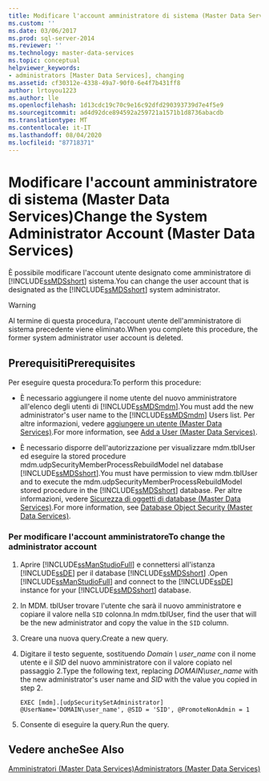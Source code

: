 ```yaml
---
title: Modificare l'account amministratore di sistema (Master Data Services) | Microsoft Docs
ms.custom: ''
ms.date: 03/06/2017
ms.prod: sql-server-2014
ms.reviewer: ''
ms.technology: master-data-services
ms.topic: conceptual
helpviewer_keywords:
- administrators [Master Data Services], changing
ms.assetid: cf30312e-4338-49a7-90f0-6e4f7b431ff8
author: lrtoyou1223
ms.author: lle
ms.openlocfilehash: 1d13cdc19c70c9e16c92dfd290393739d7e4f5e9
ms.sourcegitcommit: ad4d92dce894592a259721a1571b1d8736abacdb
ms.translationtype: MT
ms.contentlocale: it-IT
ms.lasthandoff: 08/04/2020
ms.locfileid: "87718371"
---
```

# <a name="change-the-system-administrator-account-master-data-services"></a><span data-ttu-id="30441-102">Modificare l'account amministratore di sistema (Master Data Services)</span><span class="sxs-lookup"><span data-stu-id="30441-102">Change the System Administrator Account (Master Data Services)</span></span>
  <span data-ttu-id="30441-103">È possibile modificare l'account utente designato come amministratore di [!INCLUDE[ssMDSshort](../includes/ssmdsshort-md.md)] sistema.</span><span class="sxs-lookup"><span data-stu-id="30441-103">You can change the user account that is designated as the [!INCLUDE[ssMDSshort](../includes/ssmdsshort-md.md)] system administrator.</span></span>  
  
> [!WARNING]  
>  <span data-ttu-id="30441-104">Al termine di questa procedura, l'account utente dell'amministratore di sistema precedente viene eliminato.</span><span class="sxs-lookup"><span data-stu-id="30441-104">When you complete this procedure, the former system administrator user account is deleted.</span></span>  
  
## <a name="prerequisites"></a><span data-ttu-id="30441-105">Prerequisiti</span><span class="sxs-lookup"><span data-stu-id="30441-105">Prerequisites</span></span>  
 <span data-ttu-id="30441-106">Per eseguire questa procedura:</span><span class="sxs-lookup"><span data-stu-id="30441-106">To perform this procedure:</span></span>  
  
-   <span data-ttu-id="30441-107">È necessario aggiungere il nome utente del nuovo amministratore all'elenco degli utenti di [!INCLUDE[ssMDSmdm](../includes/ssmdsmdm-md.md)].</span><span class="sxs-lookup"><span data-stu-id="30441-107">You must add the new administrator's user name to the [!INCLUDE[ssMDSmdm](../includes/ssmdsmdm-md.md)] Users list.</span></span> <span data-ttu-id="30441-108">Per altre informazioni, vedere [aggiungere un utente &#40;Master Data Services&#41;](add-a-user-master-data-services.md).</span><span class="sxs-lookup"><span data-stu-id="30441-108">For more information, see [Add a User &#40;Master Data Services&#41;](add-a-user-master-data-services.md).</span></span>  
  
-   <span data-ttu-id="30441-109">È necessario disporre dell'autorizzazione per visualizzare mdm.tblUser ed eseguire la stored procedure mdm.udpSecurityMemberProcessRebuildModel nel database [!INCLUDE[ssMDSshort](../includes/ssmdsshort-md.md)].</span><span class="sxs-lookup"><span data-stu-id="30441-109">You must have permission to view mdm.tblUser and to execute the mdm.udpSecurityMemberProcessRebuildModel stored procedure in the [!INCLUDE[ssMDSshort](../includes/ssmdsshort-md.md)] database.</span></span> <span data-ttu-id="30441-110">Per altre informazioni, vedere [Sicurezza di oggetti di database &#40;Master Data Services&#41;](../../2014/master-data-services/database-object-security-master-data-services.md).</span><span class="sxs-lookup"><span data-stu-id="30441-110">For more information, see [Database Object Security &#40;Master Data Services&#41;](../../2014/master-data-services/database-object-security-master-data-services.md).</span></span>  
  
### <a name="to-change-the-administrator-account"></a><span data-ttu-id="30441-111">Per modificare l'account amministratore</span><span class="sxs-lookup"><span data-stu-id="30441-111">To change the administrator account</span></span>  
  
1.  <span data-ttu-id="30441-112">Aprire [!INCLUDE[ssManStudioFull](../includes/ssmanstudiofull-md.md)] e connettersi all'istanza [!INCLUDE[ssDE](../includes/ssde-md.md)] per il database [!INCLUDE[ssMDSshort](../includes/ssmdsshort-md.md)] .</span><span class="sxs-lookup"><span data-stu-id="30441-112">Open [!INCLUDE[ssManStudioFull](../includes/ssmanstudiofull-md.md)] and connect to the [!INCLUDE[ssDE](../includes/ssde-md.md)] instance for your [!INCLUDE[ssMDSshort](../includes/ssmdsshort-md.md)] database.</span></span>  
  
2.  <span data-ttu-id="30441-113">In MDM. tblUser trovare l'utente che sarà il nuovo amministratore e copiare il valore nella `SID` colonna.</span><span class="sxs-lookup"><span data-stu-id="30441-113">In mdm.tblUser, find the user that will be the new administrator and copy the value in the `SID` column.</span></span>  
  
3.  <span data-ttu-id="30441-114">Creare una nuova query.</span><span class="sxs-lookup"><span data-stu-id="30441-114">Create a new query.</span></span>  
  
4.  <span data-ttu-id="30441-115">Digitare il testo seguente, sostituendo *Domain \ user_name* con il nome utente e il *SID* del nuovo amministratore con il valore copiato nel passaggio 2.</span><span class="sxs-lookup"><span data-stu-id="30441-115">Type the following text, replacing *DOMAIN\user_name* with the new administrator's user name and *SID* with the value you copied in step 2.</span></span>  
  
    ```  
    EXEC [mdm].[udpSecuritySetAdministrator] @UserName='DOMAIN\user_name', @SID = 'SID', @PromoteNonAdmin = 1  
    ```  
  
5.  <span data-ttu-id="30441-116">Consente di eseguire la query.</span><span class="sxs-lookup"><span data-stu-id="30441-116">Run the query.</span></span>  
  
## <a name="see-also"></a><span data-ttu-id="30441-117">Vedere anche</span><span class="sxs-lookup"><span data-stu-id="30441-117">See Also</span></span>  
 [<span data-ttu-id="30441-118">Amministratori &#40;Master Data Services&#41;</span><span class="sxs-lookup"><span data-stu-id="30441-118">Administrators &#40;Master Data Services&#41;</span></span>](../../2014/master-data-services/administrators-master-data-services.md)  
  
  
